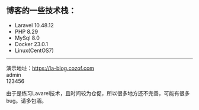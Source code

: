 ## 博客的一些技术栈：

- Laravel 10.48.12
- PHP 8.29
- MySql 8.0
- Docker 23.0.1
- Linux(CentOS7)


---

演示地址：https://la-blog.cozof.com  
admin  
123456  

由于是练习Lavarel技术，且时间较为仓促，所以很多地方还不完善，可能有很多bug。请多包涵。
